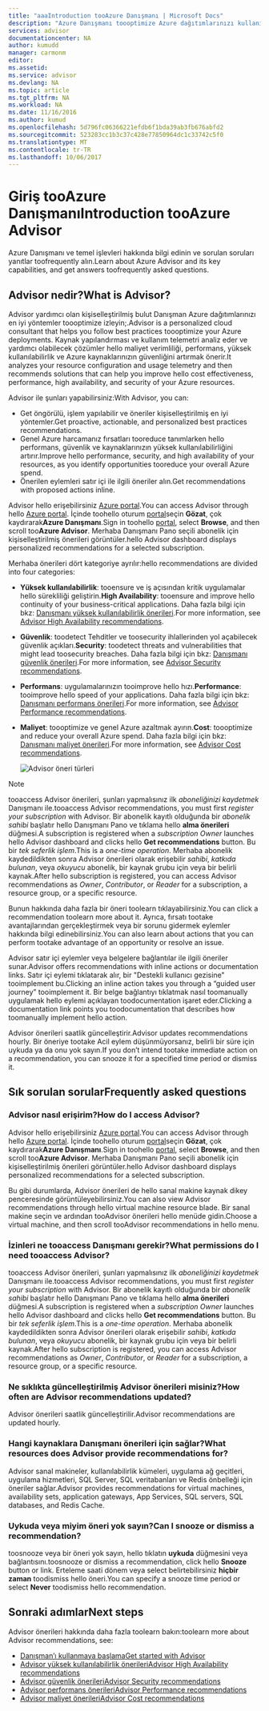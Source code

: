 ```yaml
---
title: "aaaIntroduction tooAzure Danışmanı | Microsoft Docs"
description: "Azure Danışmanı toooptimize Azure dağıtımlarınızı kullanın."
services: advisor
documentationcenter: NA
author: kumudd
manager: carmonm
editor: 
ms.assetid: 
ms.service: advisor
ms.devlang: NA
ms.topic: article
ms.tgt_pltfrm: NA
ms.workload: NA
ms.date: 11/16/2016
ms.author: kumud
ms.openlocfilehash: 5d796fc06366221efdb6f1bda39ab3fb676abfd2
ms.sourcegitcommit: 523283cc1b3c37c428e77850964dc1c33742c5f0
ms.translationtype: MT
ms.contentlocale: tr-TR
ms.lasthandoff: 10/06/2017
---
```

# <a name="introduction-tooazure-advisor"></a><span data-ttu-id="fa186-103">Giriş tooAzure Danışmanı</span><span class="sxs-lookup"><span data-stu-id="fa186-103">Introduction tooAzure Advisor</span></span>

<span data-ttu-id="fa186-104">Azure Danışmanı ve temel işlevleri hakkında bilgi edinin ve sorulan soruları yanıtlar toofrequently alın.</span><span class="sxs-lookup"><span data-stu-id="fa186-104">Learn about Azure Advisor and its key capabilities, and get answers toofrequently asked questions.</span></span>

## <a name="what-is-advisor"></a><span data-ttu-id="fa186-105">Advisor nedir?</span><span class="sxs-lookup"><span data-stu-id="fa186-105">What is Advisor?</span></span>
<span data-ttu-id="fa186-106">Advisor yardımcı olan kişiselleştirilmiş bulut Danışman Azure dağıtımlarınızı en iyi yöntemler toooptimize izleyin;.</span><span class="sxs-lookup"><span data-stu-id="fa186-106">Advisor is a personalized cloud consultant that helps you follow best practices toooptimize your Azure deployments.</span></span> <span data-ttu-id="fa186-107">Kaynak yapılandırması ve kullanım telemetri analiz eder ve yardımcı olabilecek çözümler hello maliyet verimliliği, performans, yüksek kullanılabilirlik ve Azure kaynaklarınızın güvenliğini artırmak önerir.</span><span class="sxs-lookup"><span data-stu-id="fa186-107">It analyzes your resource configuration and usage telemetry and then recommends solutions that can help you improve hello cost effectiveness, performance, high availability, and security of your Azure resources.</span></span>

<span data-ttu-id="fa186-108">Advisor ile şunları yapabilirsiniz:</span><span class="sxs-lookup"><span data-stu-id="fa186-108">With Advisor, you can:</span></span>
* <span data-ttu-id="fa186-109">Get öngörülü, işlem yapılabilir ve öneriler kişiselleştirilmiş en iyi yöntemler.</span><span class="sxs-lookup"><span data-stu-id="fa186-109">Get proactive, actionable, and personalized best practices recommendations.</span></span> 
* <span data-ttu-id="fa186-110">Genel Azure harcamanız fırsatları tooreduce tanımlarken hello performans, güvenlik ve kaynaklarınızın yüksek kullanılabilirliğini artırır.</span><span class="sxs-lookup"><span data-stu-id="fa186-110">Improve hello performance, security, and high availability of your resources, as you identify opportunities tooreduce your overall Azure spend.</span></span>
* <span data-ttu-id="fa186-111">Önerilen eylemleri satır içi ile ilgili öneriler alın.</span><span class="sxs-lookup"><span data-stu-id="fa186-111">Get recommendations with proposed actions inline.</span></span>

<span data-ttu-id="fa186-112">Advisor hello erişebilirsiniz [Azure portal](https://aka.ms/azureadvisordashboard).</span><span class="sxs-lookup"><span data-stu-id="fa186-112">You can access Advisor through hello [Azure portal](https://aka.ms/azureadvisordashboard).</span></span> <span data-ttu-id="fa186-113">İçinde toohello oturum [portal](https://portal.azure.com)seçin **Gözat**, çok kaydırarak**Azure Danışmanı**.</span><span class="sxs-lookup"><span data-stu-id="fa186-113">Sign in toohello [portal](https://portal.azure.com), select **Browse**, and then scroll too**Azure Advisor**.</span></span> <span data-ttu-id="fa186-114">Merhaba Danışmanı Pano seçili abonelik için kişiselleştirilmiş önerileri görüntüler.</span><span class="sxs-lookup"><span data-stu-id="fa186-114">hello Advisor dashboard displays personalized recommendations for a selected subscription.</span></span> 

<span data-ttu-id="fa186-115">Merhaba önerileri dört kategoriye ayrılır:</span><span class="sxs-lookup"><span data-stu-id="fa186-115">hello recommendations are divided into four categories:</span></span> 

* <span data-ttu-id="fa186-116">**Yüksek kullanılabilirlik**: tooensure ve iş açısından kritik uygulamalar hello sürekliliği geliştirin.</span><span class="sxs-lookup"><span data-stu-id="fa186-116">**High Availability**: tooensure and improve hello continuity of your business-critical applications.</span></span> <span data-ttu-id="fa186-117">Daha fazla bilgi için bkz: [Danışmanı yüksek kullanılabilirlik önerileri](advisor-high-availability-recommendations.md).</span><span class="sxs-lookup"><span data-stu-id="fa186-117">For more information, see [Advisor High Availability recommendations](advisor-high-availability-recommendations.md).</span></span>

* <span data-ttu-id="fa186-118">**Güvenlik**: toodetect Tehditler ve toosecurity ihlallerinden yol açabilecek güvenlik açıkları.</span><span class="sxs-lookup"><span data-stu-id="fa186-118">**Security**: toodetect threats and vulnerabilities that might lead toosecurity breaches.</span></span> <span data-ttu-id="fa186-119">Daha fazla bilgi için bkz: [Danışmanı güvenlik önerileri](advisor-security-recommendations.md).</span><span class="sxs-lookup"><span data-stu-id="fa186-119">For more information, see [Advisor Security recommendations](advisor-security-recommendations.md).</span></span>

* <span data-ttu-id="fa186-120">**Performans**: uygulamalarınızın tooimprove hello hızı.</span><span class="sxs-lookup"><span data-stu-id="fa186-120">**Performance**: tooimprove hello speed of your applications.</span></span> <span data-ttu-id="fa186-121">Daha fazla bilgi için bkz: [Danışmanı performans önerileri](advisor-performance-recommendations.md).</span><span class="sxs-lookup"><span data-stu-id="fa186-121">For more information, see [Advisor Performance recommendations](advisor-performance-recommendations.md).</span></span>

* <span data-ttu-id="fa186-122">**Maliyet**: toooptimize ve genel Azure azaltmak ayırın.</span><span class="sxs-lookup"><span data-stu-id="fa186-122">**Cost**: toooptimize and reduce your overall Azure spend.</span></span> <span data-ttu-id="fa186-123">Daha fazla bilgi için bkz: [Danışmanı maliyet önerileri](advisor-cost-recommendations.md).</span><span class="sxs-lookup"><span data-stu-id="fa186-123">For more information, see [Advisor Cost recommendations](advisor-cost-recommendations.md).</span></span>

  ![Advisor öneri türleri](./media/advisor-overview/advisor-all-tab-examples.png)

> [!NOTE]
> <span data-ttu-id="fa186-125">tooaccess Advisor önerileri, şunları yapmalısınız ilk *aboneliğinizi kaydetmek* Danışmanı ile.</span><span class="sxs-lookup"><span data-stu-id="fa186-125">tooaccess Advisor recommendations, you must first *register your subscription* with Advisor.</span></span> <span data-ttu-id="fa186-126">Bir abonelik kayıtlı olduğunda bir *abonelik sahibi* başlatır hello Danışmanı Pano ve tıklama hello **alma önerileri** düğmesi.</span><span class="sxs-lookup"><span data-stu-id="fa186-126">A subscription is registered when a *subscription Owner* launches hello Advisor dashboard and clicks hello **Get recommendations** button.</span></span> <span data-ttu-id="fa186-127">Bu bir *tek seferlik işlem*.</span><span class="sxs-lookup"><span data-stu-id="fa186-127">This is a *one-time operation*.</span></span> <span data-ttu-id="fa186-128">Merhaba abonelik kaydedildikten sonra Advisor önerileri olarak erişebilir *sahibi*, *katkıda bulunan*, veya *okuyucu* abonelik, bir kaynak grubu için veya bir belirli kaynak.</span><span class="sxs-lookup"><span data-stu-id="fa186-128">After hello subscription is registered, you can access Advisor recommendations as *Owner*, *Contributor*, or *Reader* for a subscription, a resource group, or a specific resource.</span></span>

<span data-ttu-id="fa186-129">Bunun hakkında daha fazla bir öneri toolearn tıklayabilirsiniz.</span><span class="sxs-lookup"><span data-stu-id="fa186-129">You can click a recommendation toolearn more about it.</span></span> <span data-ttu-id="fa186-130">Ayrıca, fırsatı tootake avantajlarından gerçekleştirmek veya bir sorunu gidermek eylemler hakkında bilgi edinebilirsiniz.</span><span class="sxs-lookup"><span data-stu-id="fa186-130">You can also learn about actions that you can perform tootake advantage of an opportunity or resolve an issue.</span></span> 

<span data-ttu-id="fa186-131">Advisor satır içi eylemler veya belgelere bağlantılar ile ilgili öneriler sunar.</span><span class="sxs-lookup"><span data-stu-id="fa186-131">Advisor offers recommendations with inline actions or documentation links.</span></span> <span data-ttu-id="fa186-132">Satır içi eylemi tıklatarak alır, bir "Destekli kullanıcı gezisine" tooimplement bu.</span><span class="sxs-lookup"><span data-stu-id="fa186-132">Clicking an inline action takes you through a “guided user journey” tooimplement it.</span></span> <span data-ttu-id="fa186-133">Bir belge bağlantıyı tıklatmak nasıl toomanually uygulamak hello eylemi açıklayan toodocumentation işaret eder.</span><span class="sxs-lookup"><span data-stu-id="fa186-133">Clicking a documentation link points you toodocumentation that describes how toomanually implement hello action.</span></span> 

<span data-ttu-id="fa186-134">Advisor önerileri saatlik güncelleştirir.</span><span class="sxs-lookup"><span data-stu-id="fa186-134">Advisor updates recommendations hourly.</span></span> <span data-ttu-id="fa186-135">Bir öneriye tootake Acil eylem düşünmüyorsanız, belirli bir süre için uykuda ya da onu yok sayın.</span><span class="sxs-lookup"><span data-stu-id="fa186-135">If you don’t intend tootake immediate action on a recommendation, you can snooze it for a specified time period or dismiss it.</span></span> 

## <a name="frequently-asked-questions"></a><span data-ttu-id="fa186-136">Sık sorulan sorular</span><span class="sxs-lookup"><span data-stu-id="fa186-136">Frequently asked questions</span></span>

### <a name="how-do-i-access-advisor"></a><span data-ttu-id="fa186-137">Advisor nasıl erişirim?</span><span class="sxs-lookup"><span data-stu-id="fa186-137">How do I access Advisor?</span></span>
<span data-ttu-id="fa186-138">Advisor hello erişebilirsiniz [Azure portal](https://aka.ms/azureadvisordashboard).</span><span class="sxs-lookup"><span data-stu-id="fa186-138">You can access Advisor through hello [Azure portal](https://aka.ms/azureadvisordashboard).</span></span> <span data-ttu-id="fa186-139">İçinde toohello oturum [portal](https://portal.azure.com)seçin **Gözat**, çok kaydırarak**Azure Danışmanı**.</span><span class="sxs-lookup"><span data-stu-id="fa186-139">Sign in toohello [portal](https://portal.azure.com), select **Browse**, and then scroll too**Azure Advisor**.</span></span> <span data-ttu-id="fa186-140">Merhaba Danışmanı Pano seçili abonelik için kişiselleştirilmiş önerileri görüntüler.</span><span class="sxs-lookup"><span data-stu-id="fa186-140">hello Advisor dashboard displays personalized recommendations for a selected subscription.</span></span> 

<span data-ttu-id="fa186-141">Bu gibi durumlarda, Advisor önerileri de hello sanal makine kaynak dikey penceresinde görüntüleyebilirsiniz.</span><span class="sxs-lookup"><span data-stu-id="fa186-141">You can also view Advisor recommendations through hello virtual machine resource blade.</span></span> <span data-ttu-id="fa186-142">Bir sanal makine seçin ve ardından tooAdvisor önerileri hello menüde gidin.</span><span class="sxs-lookup"><span data-stu-id="fa186-142">Choose a virtual machine, and then scroll tooAdvisor recommendations in hello menu.</span></span> 

### <a name="what-permissions-do-i-need-tooaccess-advisor"></a><span data-ttu-id="fa186-143">İzinleri ne tooaccess Danışmanı gerekir?</span><span class="sxs-lookup"><span data-stu-id="fa186-143">What permissions do I need tooaccess Advisor?</span></span>

<span data-ttu-id="fa186-144">tooaccess Advisor önerileri, şunları yapmalısınız ilk *aboneliğinizi kaydetmek* Danışmanı ile.</span><span class="sxs-lookup"><span data-stu-id="fa186-144">tooaccess Advisor recommendations, you must first *register your subscription* with Advisor.</span></span> <span data-ttu-id="fa186-145">Bir abonelik kayıtlı olduğunda bir *abonelik sahibi* başlatır hello Danışmanı Pano ve tıklama hello **alma önerileri** düğmesi.</span><span class="sxs-lookup"><span data-stu-id="fa186-145">A subscription is registered when a *subscription Owner* launches hello Advisor dashboard and clicks hello **Get recommendations** button.</span></span> <span data-ttu-id="fa186-146">Bu bir *tek seferlik işlem*.</span><span class="sxs-lookup"><span data-stu-id="fa186-146">This is a *one-time operation*.</span></span> <span data-ttu-id="fa186-147">Merhaba abonelik kaydedildikten sonra Advisor önerileri olarak erişebilir *sahibi*, *katkıda bulunan*, veya *okuyucu* abonelik, bir kaynak grubu için veya bir belirli kaynak.</span><span class="sxs-lookup"><span data-stu-id="fa186-147">After hello subscription is registered, you can access Advisor recommendations as *Owner*, *Contributor*, or *Reader* for a subscription, a resource group, or a specific resource.</span></span>

### <a name="how-often-are-advisor-recommendations-updated"></a><span data-ttu-id="fa186-148">Ne sıklıkta güncelleştirilmiş Advisor önerileri misiniz?</span><span class="sxs-lookup"><span data-stu-id="fa186-148">How often are Advisor recommendations updated?</span></span>

<span data-ttu-id="fa186-149">Advisor önerileri saatlik güncelleştirilir.</span><span class="sxs-lookup"><span data-stu-id="fa186-149">Advisor recommendations are updated hourly.</span></span>

### <a name="what-resources-does-advisor-provide-recommendations-for"></a><span data-ttu-id="fa186-150">Hangi kaynaklara Danışmanı önerileri için sağlar?</span><span class="sxs-lookup"><span data-stu-id="fa186-150">What resources does Advisor provide recommendations for?</span></span>

<span data-ttu-id="fa186-151">Advisor sanal makineler, kullanılabilirlik kümeleri, uygulama ağ geçitleri, uygulama hizmetleri, SQL Server, SQL veritabanları ve Redis önbelleği için öneriler sağlar.</span><span class="sxs-lookup"><span data-stu-id="fa186-151">Advisor provides recommendations for virtual machines, availability sets, application gateways, App Services, SQL servers, SQL databases, and Redis Cache.</span></span>

### <a name="can-i-snooze-or-dismiss-a-recommendation"></a><span data-ttu-id="fa186-152">Uykuda veya miyim öneri yok sayın?</span><span class="sxs-lookup"><span data-stu-id="fa186-152">Can I snooze or dismiss a recommendation?</span></span>

<span data-ttu-id="fa186-153">toosnooze veya bir öneri yok sayın, hello tıklatın **uykuda** düğmesini veya bağlantısını.</span><span class="sxs-lookup"><span data-stu-id="fa186-153">toosnooze or dismiss a recommendation, click hello **Snooze** button or link.</span></span> <span data-ttu-id="fa186-154">Erteleme saati dönem veya select belirtebilirsiniz **hiçbir zaman** toodismiss hello öneri.</span><span class="sxs-lookup"><span data-stu-id="fa186-154">You can specify a snooze time period or select **Never** toodismiss hello recommendation.</span></span>

## <a name="next-steps"></a><span data-ttu-id="fa186-155">Sonraki adımlar</span><span class="sxs-lookup"><span data-stu-id="fa186-155">Next steps</span></span>

<span data-ttu-id="fa186-156">Advisor önerileri hakkında daha fazla toolearn bakın:</span><span class="sxs-lookup"><span data-stu-id="fa186-156">toolearn more about Advisor recommendations, see:</span></span>

* [<span data-ttu-id="fa186-157">Danışman’ı kullanmaya başlama</span><span class="sxs-lookup"><span data-stu-id="fa186-157">Get started with Advisor</span></span>](advisor-get-started.md)
* [<span data-ttu-id="fa186-158">Advisor yüksek kullanılabilirlik önerileri</span><span class="sxs-lookup"><span data-stu-id="fa186-158">Advisor High Availability recommendations</span></span>](advisor-high-availability-recommendations.md)
* [<span data-ttu-id="fa186-159">Advisor güvenlik önerileri</span><span class="sxs-lookup"><span data-stu-id="fa186-159">Advisor Security recommendations</span></span>](advisor-security-recommendations.md)
* [<span data-ttu-id="fa186-160">Advisor performans önerileri</span><span class="sxs-lookup"><span data-stu-id="fa186-160">Advisor Performance recommendations</span></span>](advisor-performance-recommendations.md)
* [<span data-ttu-id="fa186-161">Advisor maliyet önerileri</span><span class="sxs-lookup"><span data-stu-id="fa186-161">Advisor Cost recommendations</span></span>](advisor-cost-recommendations.md)
